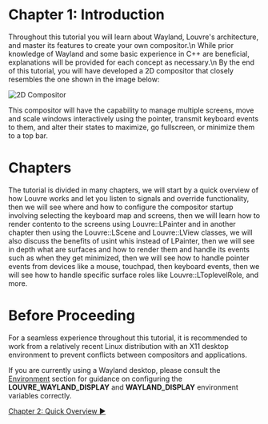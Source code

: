 # Chapter 1: Introduction

Throughout this tutorial you will learn about Wayland, Louvre's architecture, and master its features to create your own compositor.\n
While prior knowledge of Wayland and some basic experience in C++ are beneficial, explanations will be provided for each concept as necessary.\n
By the end of this tutorial, you will have developed a 2D compositor that closely resembles the one shown in the image below:

![2D Compositor](https://lh3.googleusercontent.com/N4-3a8oHenubTsj6HSDzTQfqv_rnwAD2KBolsHru1EQdX-koRbYzAcLtUm2WTESM5V0QSaVeGAOvZso08Te5sObAtCFMj393IdUA4RyUvkvrZthHL6V8zCVkIbif6n3mSmxtbjIuAg=w2400)

This compositor will have the capability to manage multiple screens, move and scale windows interactively using the pointer, transmit keyboard events to them, and alter their states to maximize, go fullscreen, or minimize them to a top bar.

# Chapters

The tutorial is divided in many chapters, we will start by a quick overview of how Louvre works and let you listen to signals and override functionality, then we will see where and how to configure the compositor startup involving selecting the keyboard map and screens, then we will learn how to render contento to the screens using Louvre::LPainter and in another chapter then using the Louvre::LScene and Louvre::LView classes, we will also discuss the benefits of usint whis instead of LPainter, then we will see in depth what are surfaces and how to render them and handle its events such as when they get minimized, then we will see how to handle pointer events from devices like a mouse, touchpad, then keyboard events, then we will see how to handle specific surface roles like Louvre::LToplevelRole, and more.

# Before Proceeding

For a seamless experience throughout this tutorial, it is recommended to work from a relatively recent Linux distribution with an X11 desktop environment to prevent conflicts between compositors and applications.

If you are currently using a Wayland desktop, please consult the [Environment](md_md__environment.html) section for guidance on configuring the **LOUVRE_WAYLAND_DISPLAY** and **WAYLAND_DISPLAY** environment variables correctly.

<a href="md_md_tutorial_02.html"> Chapter 2: Quick Overview ▶</a>